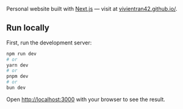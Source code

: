 Personal website built with [Next.js](https://nextjs.org/) — visit at [vivientran42.github.io/](https://vivientran42.github.io/).

## Run locally

First, run the development server:

```bash
npm run dev
# or
yarn dev
# or
pnpm dev
# or
bun dev
```

Open [http://localhost:3000](http://localhost:3000) with your browser to see the result.
